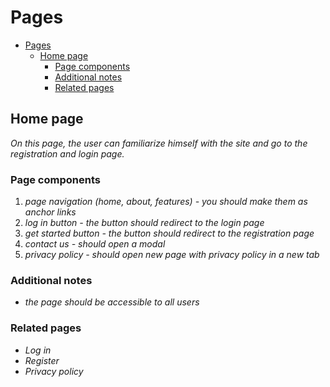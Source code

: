 # Pages

- [Pages](#pages)
  - [Home page](#home-page)
    - [Page components](#page-components)
    - [Additional notes](#additional-notes)
    - [Related pages](#related-pages)

## Home page

_On this page, the user can familiarize himself with the site and go to the registration and login page._

### Page components

1. _page navigation (home, about, features) - you should make them as anchor links_
2. _log in button - the button should redirect to the login page_
3. _get started button - the button should redirect to the registration page_
4. _contact us - should open a modal_
5. _privacy policy - should open new page with privacy policy in a new tab_

### Additional notes

- _the page should be accessible to all users_

### Related pages

- _Log in_
- _Register_
- _Privacy policy_
